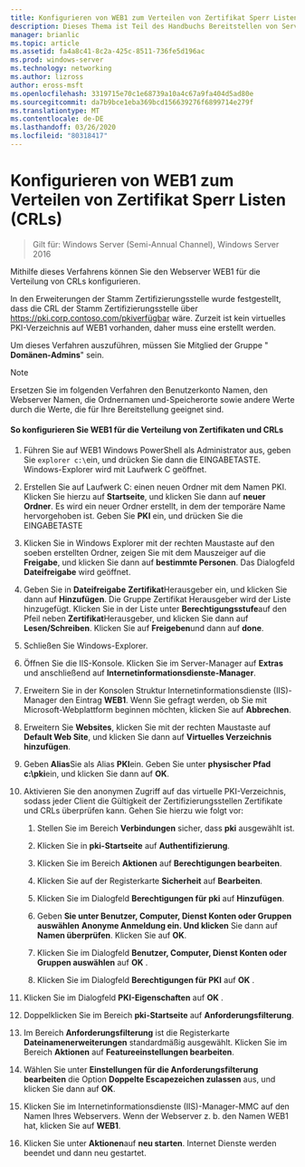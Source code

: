 ```yaml
---
title: Konfigurieren von WEB1 zum Verteilen von Zertifikat Sperr Listen (CRLs)
description: Dieses Thema ist Teil des Handbuchs Bereitstellen von Server Zertifikaten für drahtlose und drahtlose 802.1 x-bereit Stellungen.
manager: brianlic
ms.topic: article
ms.assetid: fa4a8c41-8c2a-425c-8511-736fe5d196ac
ms.prod: windows-server
ms.technology: networking
ms.author: lizross
author: eross-msft
ms.openlocfilehash: 3319715e70c1e68739a10a4c67a9fa404d5ad80e
ms.sourcegitcommit: da7b9bce1eba369bcd156639276f6899714e279f
ms.translationtype: MT
ms.contentlocale: de-DE
ms.lasthandoff: 03/26/2020
ms.locfileid: "80318417"
---
```

# <a name="configure-web1-to-distribute-certificate-revocation-lists-crls"></a>Konfigurieren von WEB1 zum Verteilen von Zertifikat Sperr Listen (CRLs)

>Gilt für: Windows Server (Semi-Annual Channel), Windows Server 2016

Mithilfe dieses Verfahrens können Sie den Webserver WEB1 für die Verteilung von CRLs konfigurieren.  
  
In den Erweiterungen der Stamm Zertifizierungsstelle wurde festgestellt, dass die CRL der Stamm Zertifizierungsstelle über https://pki.corp.contoso.com/pkiverfügbar wäre. Zurzeit ist kein virtuelles PKI-Verzeichnis auf WEB1 vorhanden, daher muss eine erstellt werden.  
  
Um dieses Verfahren auszuführen, müssen Sie Mitglied der Gruppe " **Domänen-Admins**" sein.  
  
> [!NOTE]  
> Ersetzen Sie im folgenden Verfahren den Benutzerkonto Namen, den Webserver Namen, die Ordnernamen und-Speicherorte sowie andere Werte durch die Werte, die für Ihre Bereitstellung geeignet sind.  
  
#### <a name="to-configure-web1-to-distribute-certificates-and-crls"></a>So konfigurieren Sie WEB1 für die Verteilung von Zertifikaten und CRLs  
  
1.  Führen Sie auf WEB1 Windows PowerShell als Administrator aus, geben Sie `explorer c:\`ein, und drücken Sie dann die EINGABETASTE. Windows-Explorer wird mit Laufwerk C geöffnet.   
  
2.  Erstellen Sie auf Laufwerk C: einen neuen Ordner mit dem Namen PKI. Klicken Sie hierzu auf **Startseite**, und klicken Sie dann auf **neuer Ordner**. Es wird ein neuer Ordner erstellt, in dem der temporäre Name hervorgehoben ist. Geben Sie **PKI** ein, und drücken Sie die EINGABETASTE  
  
3.  Klicken Sie in Windows Explorer mit der rechten Maustaste auf den soeben erstellten Ordner, zeigen Sie mit dem Mauszeiger auf die **Freigabe**, und klicken Sie dann auf **bestimmte Personen**. Das Dialogfeld **Dateifreigabe** wird geöffnet.  
  
4.  Geben Sie in **Dateifreigabe** **Zertifikat**Herausgeber ein, und klicken Sie dann auf **Hinzufügen**. Die Gruppe Zertifikat Herausgeber wird der Liste hinzugefügt. Klicken Sie in der Liste unter **Berechtigungsstufe**auf den Pfeil neben **Zertifikat**Herausgeber, und klicken Sie dann auf **Lesen/Schreiben**. Klicken Sie auf **Freigeben**und dann auf **done**.  
  
5.  Schließen Sie Windows-Explorer.  
  
6.  Öffnen Sie die IIS-Konsole. Klicken Sie im Server-Manager auf **Extras** und anschließend auf **Internetinformationsdienste-Manager**.  
  
7.  Erweitern Sie in der Konsolen Struktur Internetinformationsdienste (IIS)-Manager den Eintrag **WEB1**. Wenn Sie gefragt werden, ob Sie mit Microsoft-Webplattform beginnen möchten, klicken Sie auf **Abbrechen**.  
  
8.  Erweitern Sie **Websites**, klicken Sie mit der rechten Maustaste auf **Default Web Site**, und klicken Sie dann auf **Virtuelles Verzeichnis hinzufügen**.  
  
9. Geben **Alias**Sie als Alias **PKI**ein. Geben Sie unter **physischer Pfad** **c:\pki**ein, und klicken Sie dann auf **OK**.  
  
10. Aktivieren Sie den anonymen Zugriff auf das virtuelle PKI-Verzeichnis, sodass jeder Client die Gültigkeit der Zertifizierungsstellen Zertifikate und CRLs überprüfen kann. Gehen Sie hierzu wie folgt vor:  
  
    1.  Stellen Sie im Bereich **Verbindungen** sicher, dass **pki** ausgewählt ist.  
  
    2.  Klicken Sie in **pki-Startseite** auf **Authentifizierung**.  
  
    3.  Klicken Sie im Bereich **Aktionen** auf **Berechtigungen bearbeiten**.  
  
    4.  Klicken Sie auf der Registerkarte **Sicherheit** auf **Bearbeiten**.  
  
    5.  Klicken Sie im Dialogfeld **Berechtigungen für pki** auf **Hinzufügen**.  
  
    6.  Geben **Sie unter Benutzer, Computer, Dienst Konten oder Gruppen auswählen** **Anonyme Anmeldung ein. Und klicken** Sie dann auf **Namen überprüfen**. Klicken Sie auf **OK**.  
  
    7.  Klicken Sie im Dialogfeld **Benutzer, Computer, Dienst Konten oder Gruppen auswählen** auf **OK** .  
  
    8.  Klicken Sie im Dialogfeld **Berechtigungen für PKI** auf **OK** .  
  
11. Klicken Sie im Dialogfeld **PKI-Eigenschaften** auf **OK** .  
  
12. Doppelklicken Sie im Bereich **pki-Startseite** auf **Anforderungsfilterung**.  
  
13. Im Bereich **Anforderungsfilterung** ist die Registerkarte **Dateinamenerweiterungen** standardmäßig ausgewählt. Klicken Sie im Bereich **Aktionen** auf **Featureeinstellungen bearbeiten**.  
  
14. Wählen Sie unter **Einstellungen für die Anforderungsfilterung bearbeiten** die Option **Doppelte Escapezeichen zulassen** aus, und klicken Sie dann auf **OK**.  
  
15. Klicken Sie im Internetinformationsdienste (IIS)-Manager-MMC auf den Namen Ihres Webservers. Wenn der Webserver z. b. den Namen WEB1 hat, klicken Sie auf **WEB1**.  
  
16. Klicken Sie unter **Aktionen**auf **neu starten**. Internet Dienste werden beendet und dann neu gestartet.  
  


